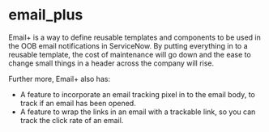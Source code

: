 # email_plus
Email+ is a way to define reusable templates and components to be used in the OOB email notifications in ServiceNow. By putting everything in to a reusable template, the cost of maintenance will go down and the ease to change small things in a header across the company will rise.

Further more, Email+ also has:

* A feature to incorporate an email tracking pixel in to the email body, to track if an email has been opened.
* A feature to wrap the links in an email with a trackable link, so you can track the click rate of an email.
